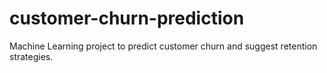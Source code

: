 # customer-churn-prediction
Machine Learning project to predict customer churn and suggest retention strategies.
